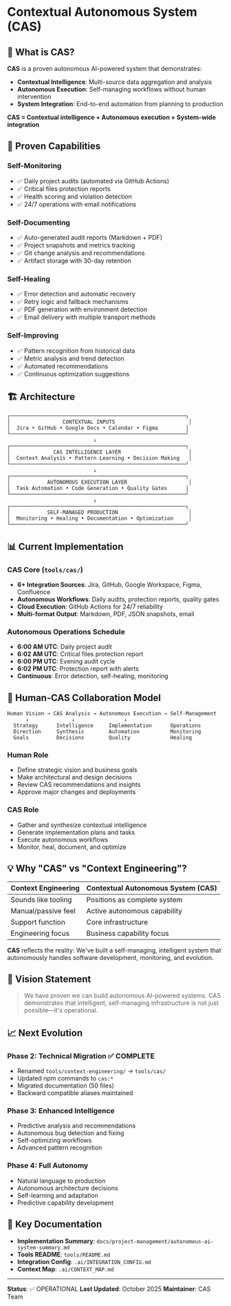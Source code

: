 # Contextual Autonomous System (CAS)

## 🎯 What is CAS?

**CAS** is a proven autonomous AI-powered system that demonstrates:
- **Contextual Intelligence**: Multi-source data aggregation and analysis
- **Autonomous Execution**: Self-managing workflows without human intervention
- **System Integration**: End-to-end automation from planning to production

**CAS = Contextual intelligence + Autonomous execution + System-wide integration**

## 🚀 Proven Capabilities

### Self-Monitoring
- ✅ Daily project audits (automated via GitHub Actions)
- ✅ Critical files protection reports
- ✅ Health scoring and violation detection
- ✅ 24/7 operations with email notifications

### Self-Documenting
- ✅ Auto-generated audit reports (Markdown + PDF)
- ✅ Project snapshots and metrics tracking
- ✅ Git change analysis and recommendations
- ✅ Artifact storage with 30-day retention

### Self-Healing
- ✅ Error detection and automatic recovery
- ✅ Retry logic and fallback mechanisms
- ✅ PDF generation with environment detection
- ✅ Email delivery with multiple transport methods

### Self-Improving
- ✅ Pattern recognition from historical data
- ✅ Metric analysis and trend detection
- ✅ Automated recommendations
- ✅ Continuous optimization suggestions

## 🏗️ Architecture

```
┌─────────────────────────────────────────────────────────┐
│                 CONTEXTUAL INPUTS                        │
│  Jira • GitHub • Google Docs • Calendar • Figma         │
└─────────────────────────────────────────────────────────┘
                            ↓
┌─────────────────────────────────────────────────────────┐
│              CAS INTELLIGENCE LAYER                      │
│  Context Analysis • Pattern Learning • Decision Making   │
└─────────────────────────────────────────────────────────┘
                            ↓
┌─────────────────────────────────────────────────────────┐
│            AUTONOMOUS EXECUTION LAYER                    │
│  Task Automation • Code Generation • Quality Gates      │
└─────────────────────────────────────────────────────────┘
                            ↓
┌─────────────────────────────────────────────────────────┐
│            SELF-MANAGED PRODUCTION                       │
│  Monitoring • Healing • Documentation • Optimization     │
└─────────────────────────────────────────────────────────┘
```

## 📊 Current Implementation

### CAS Core (`tools/cas/`)
- **6+ Integration Sources**: Jira, GitHub, Google Workspace, Figma, Confluence
- **Autonomous Workflows**: Daily audits, protection reports, quality gates
- **Cloud Execution**: GitHub Actions for 24/7 reliability
- **Multi-format Output**: Markdown, PDF, JSON snapshots, email

### Autonomous Operations Schedule
- **6:00 AM UTC**: Daily project audit
- **6:02 AM UTC**: Critical files protection report
- **6:00 PM UTC**: Evening audit cycle
- **6:02 PM UTC**: Protection report with alerts
- **Continuous**: Error detection, self-healing, monitoring

## 🔄 Human-CAS Collaboration Model

```
Human Vision → CAS Analysis → Autonomous Execution → Self-Management
      ↓              ↓                ↓                    ↓
  Strategy      Intelligence     Implementation      Operations
  Direction     Synthesis        Automation          Monitoring
  Goals         Decisions        Quality             Healing
```

### Human Role
- Define strategic vision and business goals
- Make architectural and design decisions
- Review CAS recommendations and insights
- Approve major changes and deployments

### CAS Role
- Gather and synthesize contextual intelligence
- Generate implementation plans and tasks
- Execute autonomous workflows
- Monitor, heal, document, and optimize

## 💡 Why "CAS" vs "Context Engineering"?

| Context Engineering | Contextual Autonomous System (CAS) |
|--------------------|------------------------------------|
| Sounds like tooling | Positions as complete system |
| Manual/passive feel | Active autonomous capability |
| Support function | Core infrastructure |
| Engineering focus | Business capability focus |

**CAS** reflects the reality: We've built a self-managing, intelligent system that autonomously handles software development, monitoring, and evolution.

## 🎯 Vision Statement

> We have proven we can build autonomous AI-powered systems. CAS demonstrates that intelligent, self-managing infrastructure is not just possible—it's operational.

## 📈 Next Evolution

### Phase 2: Technical Migration ✅ COMPLETE
- Renamed `tools/context-engineering/` → `tools/cas/`
- Updated npm commands to `cas:*`
- Migrated documentation (50 files)
- Backward compatible aliases maintained

### Phase 3: Enhanced Intelligence
- Predictive analysis and recommendations
- Autonomous bug detection and fixing
- Self-optimizing workflows
- Advanced pattern recognition

### Phase 4: Full Autonomy
- Natural language to production
- Autonomous architecture decisions
- Self-learning and adaptation
- Predictive capability development

## 🔗 Key Documentation

- **Implementation Summary**: `docs/project-management/autonomous-ai-system-summary.md`
- **Tools README**: `tools/README.md`
- **Integration Config**: `.ai/INTEGRATION_CONFIG.md`
- **Context Map**: `.ai/CONTEXT_MAP.md`

---

**Status**: ✅ OPERATIONAL
**Last Updated**: October 2025
**Maintainer**: CAS Team
